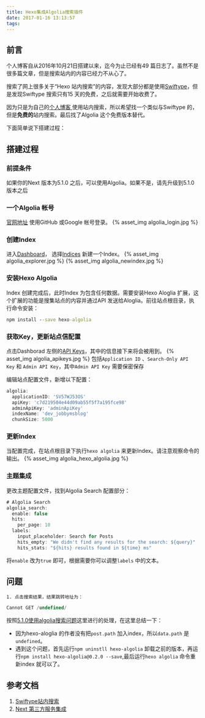 ```yaml
---
title: Hexo集成Algolia搜索插件
date: 2017-01-16 13:13:57
tags:
---
```



## 前言

个人博客自从2016年10月21日搭建以来，迄今为止已经有49 篇日志了。虽然不是很多篇文章，但是搜索站内的内容已经力不从心了。

搜索了网上很多关于“Hexo 站内搜索”的内容，发现大部分都是使用[Swiftype](https://swiftype.com/)，但是发现Swiftype 搜索只有15 天的免费，之后就需要开始收费了。

因为只是为自己的[个人博客 ](https://jobbym.github.io/) 使用站内搜索，所以希望找一个类似与Swiftype 的，但是**免费的**站内搜索。最后找了Algolia 这个免费版本替代。

下面简单说下搭建过程：

<!--more-->

## 搭建过程

### 前提条件

如果你的Next 版本为5.1.0 之后，可以使用Algolia。如果不是，请先升级到5.1.0 版本之后

### 一个Algolia 帐号

[官网地址](https://www.algolia.com/users/sign_in) 使用GitHub 或Google 帐号登录。
{% asset_img algolia_login.jpg %}

###  创建Index

进入[Dashboard](https://www.algolia.com/dashboard)，
选择[Indices](https://www.algolia.com/explorer#?index=getstarted_actors) 新建一个Index。
{% asset_img algolia_explorer.jpg %}
{% asset_img algolia_newindex.jpg %}

### 安装Hexo Algolia

Index 创建完成后，此时Index 为包含任何数据。需要安装Hexo Aloglia 扩展，这个扩展的功能是搜集站点的内容并通过API 发送给Aloglia。前往站点根目录，执行命令安装：
```cmd
npm install --save hexo-algolia
```

###  获取Key，更新站点信配置

点击Dashborad 左侧的[API Keys](https://www.algolia.com/api-keys)，其中的信息接下来将会被用到。
{% asset_img algolia_apikeys.jpg %}
包括`Application ID` 、`Search-Only API Key` 和 `Admin API Key`，其中`Admin API Key` 需要保密保存

编辑站点配置文件，新增以下配置：
```jsx
algolia:
  applicationID: 'SV57WJ53OS'
  apiKey: 'c7d219504e44d09ab55f5f7a195fce98'
  adminApiKey: 'adminApiKey'
  indexName: 'dev_jobbymsblog'
  chunkSize: 5000
```

### 更新Index

当配置完成，在站点根目录下执行`hexo algolia` 来更新Index。请注意观察命令的输出。
{% asset_img algolia_hexo_algolia.jpg %}

### 主题集成

更改主题配置文件，找到Algolia Search 配置部分：
```js
# Algolia Search
algolia_search:
  enable: false
  hits:
    per_page: 10
  labels:
    input_placeholder: Search for Posts
    hits_empty: "We didn't find any results for the search: ${query}"
    hits_stats: "${hits} results found in ${time} ms"
```
将`enable` 改为`true` 即可，根据需要你可以调整`labels` 中的文本。

## 问题

	1. 点击搜索结果，结果跳转地址为：

```jsx
Cannot GET /undefined/
```
按照[5.1.0使用algolia搜索问题](https://github.com/iissnan/hexo-theme-next/issues/1084)这里进行的处理，在这里总结一下：
* 因为hexo-aloglia 的作者没有把`post.path` 加入index，所以`data.path` 是`undefined`。
* 遇到这个问题，首先运行`npm uninstll hexo-algolia` 卸载之前的版本，再运行`npm install hexo-algolia@0.2.0 --save`,最后运行`hexo algolia` 命令重新index 就可以了。

## 参考文档

1. [Swiftype站内搜索](https://github.com/iissnan/hexo-theme-next/wiki/Swiftype%E7%AB%99%E5%86%85%E6%90%9C%E7%B4%A2)
2. [Next 第三方服务集成](http://theme-next.iissnan.com/third-party-services.html)
